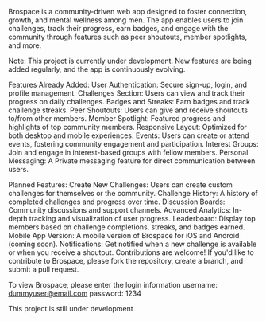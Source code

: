 Brospace is a community-driven web app designed to foster connection, growth, and mental wellness among men. The app enables users to join challenges, track their progress, earn badges, and engage with the community through features such as peer shoutouts, member spotlights, and more.

Note: This project is currently under development. New features are being added regularly, and the app is continuously evolving.

Features Already Added: User Authentication: Secure sign-up, login, and profile management. Challenges Section: Users can view and track their progress on daily challenges. Badges and Streaks: Earn badges and track challenge streaks. Peer Shoutouts: Users can give and receive shoutouts to/from other members. Member Spotlight: Featured progress and highlights of top community members. Responsive Layout: Optimized for both desktop and mobile experiences. Events: Users can create or attend events, fostering community engagement and participation. Interest Groups: Join and engage in interest-based groups with fellow members. Personal Messaging: A Private messaging feature for direct communication between users.

Planned Features: Create New Challenges: Users can create custom challenges for themselves or the community. Challenge History: A history of completed challenges and progress over time. Discussion Boards: Community discussions and support channels. Advanced Analytics: In-depth tracking and visualization of user progress. Leaderboard: Display top members based on challenge completions, streaks, and badges earned. Mobile App Version: A mobile version of Brospace for iOS and Android (coming soon). Notifications: Get notified when a new challenge is available or when you receive a shoutout. Contributions are welcome! If you'd like to contribute to Brospace, please fork the repository, create a branch, and submit a pull request.


To view Brospace, please enter the login information
username: dummyuser@email.com
password: 1234


This project is still under development
